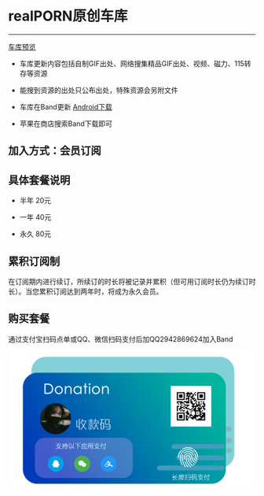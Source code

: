 realPORN原创车库
===

-----

[车库预览](https://github.com/yhfnazi/yhfnazi-gif/blob/master/%E8%BD%A6%E5%BA%93%E9%A2%84%E8%A7%88.png)



* 车库更新内容包括自制GIF出处、网络搜集精品GIF出处、视频、磁力、115转存等资源  

* 能搜到资源的出处只公布出处，特殊资源会另附文件  

* 车库在Band更新
[Android下载](https://www.lanzous.com/i2iebza)

* 苹果在商店搜索Band下载即可

加入方式：会员订阅
--


具体套餐说明
--

* 半年 20元

* 一年 40元

* 永久 80元

累积订阅制
--

在订阅期内进行续订，所续订的时长将被记录并累积（但可用订阅时长仍为续订时长）。当您累积订阅达到两年时，将成为永久会员。

购买套餐
--

通过支付宝扫码点单或QQ、微信扫码支付后加QQ2942869624加入Band

![支付宝·微信·QQ支付](三合一支付.png)
